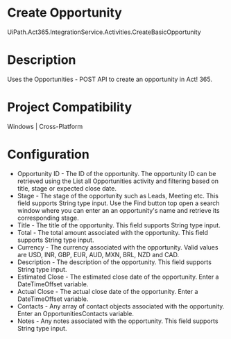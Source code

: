 ﻿# Create Opportunity

UiPath.Act365.IntegrationService.Activities.CreateBasicOpportunity

# Description

Uses the Opportunities - POST API to create an opportunity in Act! 365.

# Project Compatibility

Windows | Cross-Platform

# Configuration

* Opportunity ID - The ID of the opportunity. The opportunity ID can be retrieved using the List all Opportunities activity and filtering based on title, stage or expected close date.
* Stage - The stage of the opportunity such as Leads, Meeting etc. This field supports String type input. Use the Find button top open a search window where you can enter an an opportunity's name and retrieve its corresponding stage.
* Title - The title of the opportunity. This field supports String type input.
* Total - The total amount associated with the opportunity. This field supports String type input.
* Currency - The currency associated with the opportunity. Valid values are USD, INR, GBP, EUR, AUD, MXN, BRL, NZD and CAD.
* Description - The description of the opportunity. This field supports String type input.
* Estimated Close - The estimated close date of the opportunity. Enter a DateTimeOffset variable.
* Actual Close - The actual close date of the opportunity. Enter a DateTimeOffset variable.
* Contacts - Any array of contact objects associated with the opportunity. Enter an OpportunitiesContacts variable.
* Notes - Any notes associated with the opportunity. This field supports String type input.
